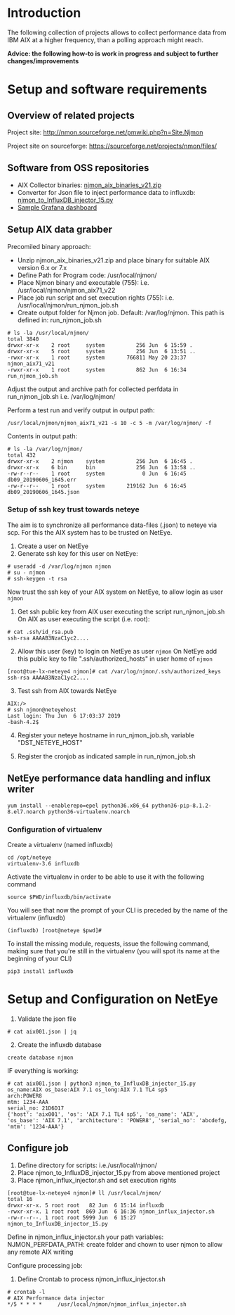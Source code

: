 
# Introduction

The following collection of projects allows to collect performance data from IBM AIX at a higher frequency, than a polling approach might reach.

__Advice: the following how-to is work in progress and subject to further changes/improvements__

# Setup and software requirements

## Overview of related projects

Project site:
http://nmon.sourceforge.net/pmwiki.php?n=Site.Njmon

Project site on sourceforge:
https://sourceforge.net/projects/nmon/files/


## Software from OSS repositories

- AIX Collector binaries: [njmon_aix_binaries_v21.zip](https://sourceforge.net/projects/nmon/files/njmon_aix_binaries_v21.zip/download)
- Converter for Json file to inject performance data to influxdb: [njmon_to_InfluxDB_injector_15.py](https://sourceforge.net/projects/nmon/files/njmon_to_InfluxDB_injector_15.py/download)
- [Sample Grafana dashboard](https://sourceforge.net/projects/nmon/files/Grafana_Template_for_njmon_AIX_v3-1548086037850.json/download)

## Setup AIX data grabber

Precomiled binary approach:
- Unzip njmon_aix_binaries_v21.zip and place binary for suitable AIX version 6.x or 7.x
- Define Path for Program code: /usr/local/njmon/
- Place Njmon binary and executable (755): i.e. /usr/local/njmon/njmon_aix71_v22
- Place job run script and set execution rights (755): i.e. /usr/local/njmon/run_njmon_job.sh
- Create output folder for Njmon job. Default: /var/log/njmon. This path is defined in: run_njmon_job.sh

```
# ls -la /usr/local/njmon/
total 3840
drwxr-xr-x    2 root     system          256 Jun  6 15:59 .
drwxr-xr-x    5 root     system          256 Jun  6 13:51 ..
-rwxr-xr-x    1 root     system       766811 May 20 23:37 njmon_aix71_v21
-rwxr-xr-x    1 root     system          862 Jun  6 16:34 run_njmon_job.sh
```

Adjust the output and archive path for collected perfdata in run_njmon_job.sh
i.e. /var/log/njmon/

Perform a test run and verify output in output path:

```
/usr/local/njmon/njmon_aix71_v21 -s 10 -c 5 -m /var/log/njmon/ -f
```

Contents in output path:
```
# ls -la /var/log/njmon/
total 432
drwxr-xr-x    2 njmon    system          256 Jun  6 16:45 .
drwxr-xr-x    6 bin      bin             256 Jun  6 13:58 ..
-rw-r--r--    1 root     system            0 Jun  6 16:45 db09_20190606_1645.err
-rw-r--r--    1 root     system       219162 Jun  6 16:45 db09_20190606_1645.json
```

### Setup of ssh key trust towards neteye

The aim is to synchronize all performance data-files (.json) to neteye via scp. For this the AIX system has to be trusted on NetEye.

1. Create a user on NetEye
2. Generate ssh key for this user on NetEye:
```
# useradd -d /var/log/njmon njmon
# su - njmon
# ssh-keygen -t rsa
```

Now trust the ssh key of your AIX system on NetEye, to allow login as user `njmon`
1. Get ssh public key from AIX user executing the script run_njmon_job.sh
On AIX as user executing the script (i.e. root):
```
# cat .ssh/id_rsa.pub
ssh-rsa AAAAB3NzaC1yc2....
```
2. Allow this user (key) to login on NetEye as user `njmon`
On NetEye add this public key to file ".ssh/authorized_hosts" in user home of `njmon`
```
[root@tue-lx-neteye4 njmon]# cat /var/log/njmon/.ssh/authorized_keys
ssh-rsa AAAAB3NzaC1yc2....
```
3. Test ssh from AIX towards NetEye
```
AIX:/>
# ssh njmon@neteyehost
Last login: Thu Jun  6 17:03:37 2019
-bash-4.2$
```

4. Register your neteye hostname in run_njmon_job.sh, variable "DST_NETEYE_HOST"

5. Register the cronjob as indicated sample in run_njmon_job.sh


## NetEye performance data handling and influx writer

```
yum install --enablerepo=epel python36.x86_64 python36-pip-8.1.2-8.el7.noarch python36-virtualenv.noarch
```

### Configuration of virtualenv

Create a virtualenv (named influxdb)
```
cd /opt/neteye
virtualenv-3.6 influxdb
```

Activate the virtualenv in order to be able to use it with the following command
```
source $PWD/influxdb/bin/activate
```

You will see that now the prompt of your CLI is preceded by the name of the virtualenv (influxdb)
```
(influxdb) [root@neteye $pwd]#
```

To install the missing module, requests, issue the following command, making sure that you're still in the virtualenv (you will spot its name at the beginning of your CLI)
```
pip3 install influxdb
```



# Setup and Configuration on NetEye

1. Validate the json file
```
# cat aix001.json | jq
```
 
2. Create the influxdb database
```
create database njmon
```

IF everything is working:
```
# cat aix001.json | python3 njmon_to_InfluxDB_injector_15.py
os_name:AIX os_base:AIX 7.1 os_long:AIX 7.1 TL4 sp5
arch:POWER8
mtm: 1234-AAA
serial_no: 21D6D17
{'host': 'aix001', 'os': 'AIX 7.1 TL4 sp5', 'os_name': 'AIX', 'os_base': 'AIX 7.1', 'architecture': 'POWER8', 'serial_no': 'abcdefg, 'mtm': '1234-AAA'}
```

## Configure job

1. Define directory for scripts: i.e./usr/local/njmon/
2. Place njmon_to_InfluxDB_injector_15.py from above mentioned project
3. Place njmon_influx_injector.sh and set execution rights
```
[root@tue-lx-neteye4 njmon]# ll /usr/local/njmon/
total 16
drwxr-xr-x. 5 root root   82 Jun  6 15:14 influxdb
-rwxr-xr-x. 1 root root  869 Jun  6 16:36 njmon_influx_injector.sh
-rw-r--r--. 1 root root 5999 Jun  6 15:27 njmon_to_InfluxDB_injector_15.py
```

Define in njmon_influx_injector.sh your path variables:
NJMON_PERFDATA_PATH: create folder and chown to user njmon to allow any remote AIX writing

Configure processing job:
1. Define Crontab to process njmon_influx_injector.sh
```
# crontab -l
# AIX Performance data injector
*/5 * * * *     /usr/local/njmon/njmon_influx_injector.sh
```





